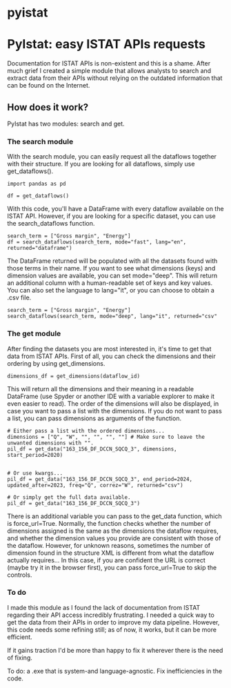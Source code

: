 # pyistat

# PyIstat: easy ISTAT APIs requests

Documentation for ISTAT APIs is non-existent and this is a shame. After much grief I created a simple module that allows analysts to search and extract data from their APIs without relying on the outdated information that can be found on the Internet.

## How does it work?

PyIstat has two modules: search and get.

### The search module

With the search module, you can easily request all the dataflows together with their structure. If you are looking for all dataflows, simply use get_dataflows().

```from pyistat import search
import pandas as pd

df = get_dataflows()

```
With this code, you'll have a DataFrame with every dataflow available on the ISTAT API. However, if you are looking for a specific dataset, you can use the search_dataflows function.

```
search_term = ["Gross margin", "Energy"]
df = search_dataflows(search_term, mode="fast", lang="en", returned="dataframe")
```

The DataFrame returned will be populated with all the datasets found with those terms in their name. If you want to see what dimensions (keys) and dimension values are available, you can set mode="deep". This will return an additional column with a human-readable set of keys and key values. You can also set the language to lang="it", or you can choose to obtain a .csv file.

```
search_term = ["Gross margin", "Energy"]
search_dataflows(search_term, mode="deep", lang="it", returned="csv"
```

### The get module

After finding the datasets you are most interested in, it's time to get that data from ISTAT APIs. First of all, you can check the dimensions and their ordering by using get_dimensions.

```
dimensions_df = get_dimensions(dataflow_id)
```

This will return all the dimensions and their meaning in a readable DataFrame (use Spyder or another IDE with a variable explorer to make it even easier to read). The order of the dimensions will also be displayed, in case you want to pass a list with the dimensions. If you do not want to pass a list, you can pass dimensions as arguments of the function.

```
# Either pass a list with the ordered dimensions...
dimensions = ["Q", "W", "", "", "", ""] # Make sure to leave the unwanted dimensions with "".
pil_df = get_data("163_156_DF_DCCN_SQCQ_3", dimensions, start_period=2020)


# Or use kwargs...
pil_df = get_data("163_156_DF_DCCN_SQCQ_3", end_period=2024, updated_after=2023, freq="Q", correz="W", returned="csv")

# Or simply get the full data available.
pil_df = get_data("163_156_DF_DCCN_SQCQ_3")
```

There is an additional variable you can pass to the get_data function, which is force_url=True. Normally, the function checks whether the number of dimensions assigned is the same as the dimensions the dataflow requires, and whether the dimension values you provide are consistent with those of the dataflow. However, for unknown reasons, sometimes the number of dimension found in the structure XML is different from what the dataflow actually requires... In this case, if you are confident the URL is correct (maybe try it in the browser first), you can pass force_url=True to skip the controls.

### To do

I made this module as I found the lack of documentation from ISTAT regarding their API access incredibly frustrating. I needed a quick way to get the data from their APIs in order to improve my data pipeline. However, this code needs some refining still; as of now, it works, but it can be more efficient.

If it gains traction I'd be more than happy to fix it wherever there is the need of fixing.

To do: a .exe that is system-and language-agnostic.
Fix inefficiencies in the code.
